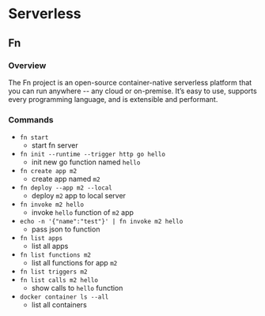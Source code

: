 # Serverless

## Fn

### Overview

The Fn project is an open-source container-native serverless platform that you can run anywhere -- any cloud or on-premise. It’s easy to use, supports every programming language, and is extensible and performant.

### Commands

* `fn start`
  * start fn server
* `fn init --runtime --trigger http go hello`
  * init new go function named `hello`
* `fn create app m2`
  * create app named `m2`
* `fn deploy --app m2 --local`
  * deploy `m2` app to local server
* `fn invoke m2 hello`
  * invoke `hello` function of `m2` app
* `echo -n '{"name":"test"}' | fn invoke m2 hello`
  * pass json to function
* `fn list apps`
  * list all apps
* `fn list functions m2`
  * list all functions for app `m2`
* `fn list triggers m2`
* `fn list calls m2 hello`
  * show calls to `hello` function
* `docker container ls --all`
  * list all containers
